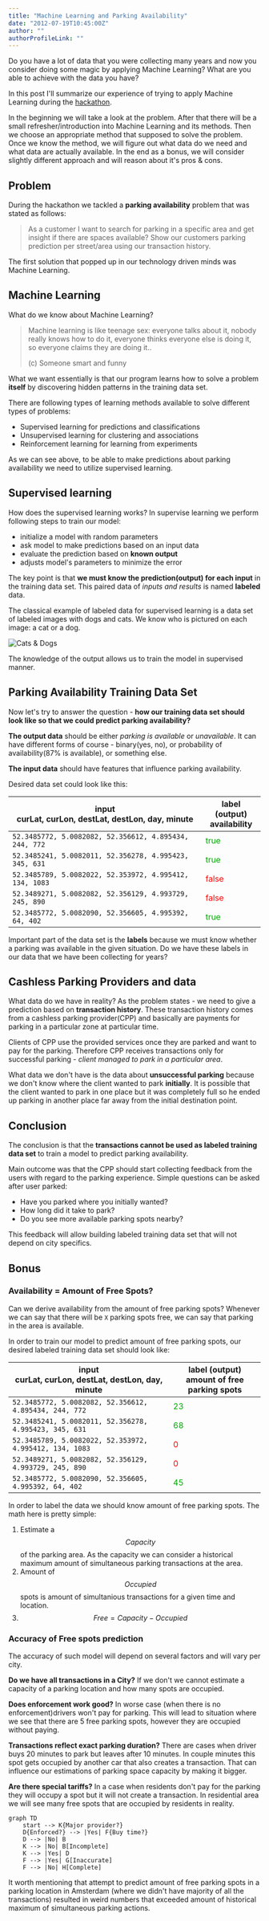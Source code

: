 ```yaml
---
title: "Machine Learning and Parking Availability"
date: "2012-07-19T10:45:00Z"
author: ""
authorProfileLink: ""
---
```


Do you have a lot of data that you were collecting many years and now you consider doing some magic by applying Machine Learning? What are you able to achieve with the data you have? 

In this post I'll summarize our experience of trying to apply Machine Learning during the [hackathon](/hackathon-availability/). 

In the beginning we will take a look at the problem. After that there will be a small refresher/introduction into Machine Learning and its methods. Then we choose an appropriate method that supposed to solve the problem. Once we know the method, we will figure out what data do we need and what data are actually available. In the end as a bonus, we will consider slightly different approach and will reason about it's pros & cons.

## Problem

During the hackathon we tackled a **parking availability** problem that was stated as follows:

> As a customer I want to search for parking in a specific area and get insight if there are spaces available? Show our customers parking prediction per street/area using our transaction history.

The first solution that popped up in our technology driven minds was Machine Learning. 

## Machine Learning
What do we know about Machine Learning?
> Machine learning is like teenage sex: everyone talks about it, nobody really knows how to do it, everyone thinks everyone else is doing it, so everyone claims they are doing it.. 
>
> (c) Someone smart and funny

What we want essentially is that our program learns how to solve a problem **itself** by discovering hidden patterns in the training data set.

There are following types of learning methods available to solve different types of problems:
- Supervised learning for predictions and classifications
- Unsupervised learning for clustering and associations
- Reinforcement learning for learning from experiments

As we can see above, to be able to make predictions about parking availability we need to utilize supervised learning. 

## Supervised learning
How does the supervised learning works? In supervise learning we perform following steps to train our model:
- initialize a model with random parameters
- ask model to make predictions based on an input data
- evaluate the prediction based on **known output**
- adjusts model's parameters to minimize the error 

The key point is that **we must know the prediction(output) for each input** in the training data set. This paired data of *inputs and results* is named **labeled** data.

The classical example of labeled data for supervised learning is a data set of labeled images with dogs and cats. We know who is pictured on each image: a cat or a dog.

![Cats & Dogs](./images/casndogs.jpg)

The knowledge of the output allows us to train the model in supervised manner. 

## Parking Availability Training Data Set

Now let's try to answer the question - **how our training data set should look like so that we could predict parking availability?**

**The output data** should be either *parking is available* or *unavailable*. It can have different forms of course - binary(yes, no), or probability of availability(87% is available), or something else.

**The input data** should have features that influence parking availability.

Desired data set could look like this:

|input <br /> curLat, curLon, destLat, destLon, day, minute |label (output) <br /> availability|
|-----|------|
|`52.3485772, 5.0082082, 52.356612, 4.895434, 244, 772`|<span style="color:#0a0">true</span>|
|`52.3485241, 5.0082011, 52.356278, 4.995423, 345, 631`|<span style="color:#0a0">true<span>|
|`52.3485789, 5.0082022, 52.353972, 4.995412, 134, 1083`|<span style="color:#f00">false</span>|
|`52.3489271, 5.0082082, 52.356129, 4.993729, 245, 890`|<span style="color:#f00">false</span>|
|`52.3485772, 5.0082090, 52.356605, 4.995392, 64, 402`|<span style="color:#0a0">true<span>|

Important part of the data set is the **labels** because we must know whether a parking was available in the given situation. Do we have these labels in our data that we have been collecting for years?

##  Cashless Parking Providers and data

What data do we have in reality? As the problem states - we need to give a prediction based on **transaction history**. These transaction history comes from a cashless parking provider(CPP) and basically are payments for parking in a particular zone at particular time.

Clients of CPP use the provided services once they are parked and want to pay for the parking. Therefore CPP receives transactions only for successful parking - *client managed to park in a particular area*.

What data we don't have is the data about **unsuccessful parking** because we don't know where the client wanted to park **initially**. It is possible that the client wanted to park in one place but it was completely full so he ended up parking in another place far away from the initial destination point.

## Conclusion

The conclusion is that the **transactions cannot be used as labeled training data set** to train a model to predict parking availability.

Main outcome was that the CPP should start collecting feedback from the users with regard to the parking experience. Simple questions can be asked after user parked: 
- Have you parked where you initially wanted?
- How long did it take to park?
- Do you see more available parking spots nearby?

This feedback will allow building labeled training data set that will not depend on city specifics.

## Bonus
### Availability = Amount of Free Spots?

Can we derive availability from the amount of free parking spots? Whenever we can say that there will be `X` parking spots free, we can say that parking in the area is available.

In order to train our model to predict amount of free parking spots, our desired labeled training data set should look like:

|input <br /> curLat, curLon, destLat, destLon, day, minute |label (output) <br /> amount of free parking spots|
|-----|------|
|`52.3485772, 5.0082082, 52.356612, 4.895434, 244, 772`|<span style="color:#0a0">23</span>|
|`52.3485241, 5.0082011, 52.356278, 4.995423, 345, 631`|<span style="color:#0a0">68<span>|
|`52.3485789, 5.0082022, 52.353972, 4.995412, 134, 1083`|<span style="color:#f00">0</span>|
|`52.3489271, 5.0082082, 52.356129, 4.993729, 245, 890`|<span style="color:#f00">0</span>|
|`52.3485772, 5.0082090, 52.356605, 4.995392, 64, 402`|<span style="color:#0a0">45<span>|

In order to label the data we should know amount of free parking spots. The math here is pretty simple:
1. Estimate a $$Capacity$$ of the parking area. As the capacity we can consider a historical maximum amount of simultaneous parking transactions at the area.
2. Amount of $$Occupied$$ spots is amount of simultanious transactions for a given time and location.
3. $$Free = Capacity - Occupied$$

### Accuracy of Free spots prediction

The accuracy of such model will depend on several factors and will vary per city.

**Do we have all transactions in a City?** If we don't we cannot estimate a capacity of a parking location and how many spots are occupied. 

**Does enforcement work good?** In worse case (when there is no enforcement)drivers won't pay for parking. This will lead to situation where we see that there are 5 free parking spots, however they are occupied without paying.

**Transactions reflect exact parking duration?** There are cases when driver buys 20 minutes to park but leaves after 10 minutes. In couple minutes this spot gets occupied by another car that also creates a transaction. That can influence our estimations of parking space capacity by making it bigger.

**Are there special tariffs?** In a case when residents don't pay for the parking they will occupy a spot but it will not create a transaction. In residential area we will see many free spots that are occupied by residents in reality.

```mermaid
graph TD
    start --> K{Major provider?}
    D{Enforced?} --> |Yes| F{Buy time?}
    D --> |No| B
    K --> |No| B[Incomplete]
    K --> |Yes| D
    F --> |Yes| G[Inaccurate]
    F --> |No| H[Complete]
```

It worth mentioning that attempt to predict amount of free parking spots in a parking location in Amsterdam (where we didn't have majority of all the transactions) resulted in weird numbers that exceeded amount of historical maximum of simultaneous parking actions.